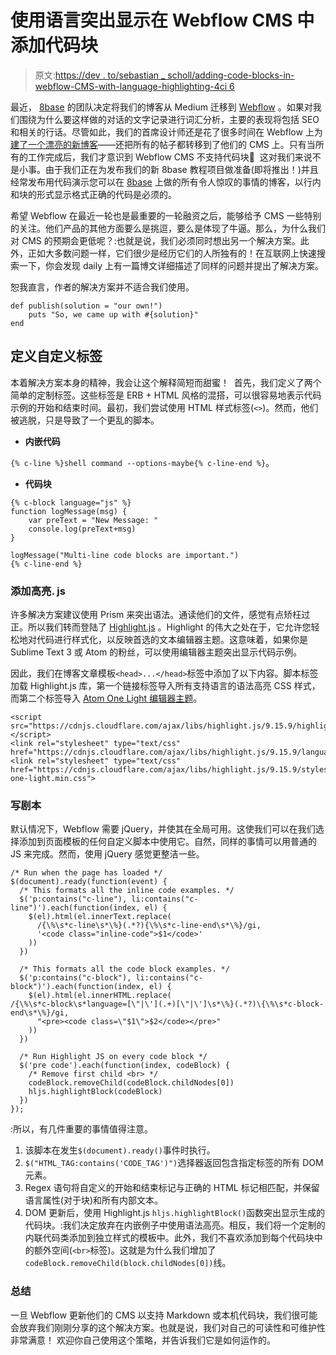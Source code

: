 # 使用语言突出显示在 Webflow CMS 中添加代码块

> 原文:[https://dev . to/sebastian _ scholl/adding-code-blocks-in-webflow-CMS-with-language-highlighting-4ci 6](https://dev.to/sebastian_scholl/adding-code-blocks-in-webflow-cms-with-language-highlighting-4ci6)

最近， [8base](https://8base.com) 的团队决定将我们的博客从 Medium 迁移到 [Webflow](https://webflow.com) 。如果对我们围绕为什么要这样做的对话的文字记录进行词汇分析，主要的表现将包括 SEO 和相关的行话。尽管如此，我们的首席设计师还是花了很多时间在 Webflow 上为[建了一个漂亮的新博客](https://8base.com/blog)——还把所有的帖子都转移到了他们的 CMS 上。‍只有当所有的工作完成后，我们才意识到 Webflow CMS 不支持代码块🤦‍
‍
这对我们来说不是小事。由于我们正在为发布我们的新 8base 教程项目做准备(即将推出！)并且经常发布用代码演示您可以在 [8base](https://8base.com) 上做的所有令人惊叹的事情的博客，以行内和块的形式显示格式正确的代码是必须的。

希望 Webflow 在最近一轮也是最重要的一轮融资之后，能够给予 CMS 一些特别的关注。他们产品的其他方面要么是挑逗，要么是体现了牛逼。那么，为什么我们对 CMS 的预期会更低呢？‍:也就是说，我们必须同时想出另一个解决方案。此外，正如大多数问题一样，它们很少是经历它们的人所独有的！在互联网上快速搜索一下，你会发现 daily 上有一篇博文详细描述了同样的问题并提出了解决方案。

恕我直言，作者的解决方案并不适合我们使用。
‍

```
def publish(solution = "our own!")
    puts "So, we came up with #{solution}"
end 
```

## [](#defining-custom-tags)定义自定义标签

本着解决方案本身的精神，我会让这个解释简短而甜蜜！
‍
首先，我们定义了两个简单的定制标签。这些标签是 ERB + HTML 风格的混搭，可以很容易地表示代码示例的开始和结束时间。最初，我们尝试使用 HTML 样式标签(`<>`)。然而，他们被逃脱，只是导致了一个更乱的脚本。
‍

*   **内嵌代码**

`{% c-line %}shell command --options-maybe{% c-line-end %}`。
‍

*   **代码块**

```
{% c-block language="js" %}
function logMessage(msg) {
    var preText = "New Message: "
    console.log(preText+msg)
}

logMessage("Multi-line code blocks are important.")
{% c-line-end %} 
```

### [](#adding-highlightjs)添加高亮. js

许多解决方案建议使用 Prism 来突出语法。通读他们的文件，感觉有点矫枉过正。所以我们转而登陆了 [Highlight.js](https://highlightjs.org/) 。Highlight 的伟大之处在于，它允许您轻松地对代码进行样式化，以反映首选的文本编辑器主题。这意味着，如果你是 Sublime Text 3 或 Atom 的粉丝，可以使用编辑器主题突出显示代码示例。

因此，我们在博客文章模板`<head>...</head>`标签中添加了以下内容。脚本标签加载 Highlight.js 库，第一个链接标签导入所有支持语言的语法高亮 CSS 样式，而第二个标签导入 [Atom One Light 编辑器主题](https://highlightjs.org/static/demo/)。
‍

```
<script src="https://cdnjs.cloudflare.com/ajax/libs/highlight.js/9.15.9/highlight.min.js"></script>
<link rel="stylesheet" type="text/css" href="https://cdnjs.cloudflare.com/ajax/libs/highlight.js/9.15.9/languages/css.min.js">
<link rel="stylesheet" type="text/css" href="https://cdnjs.cloudflare.com/ajax/libs/highlight.js/9.15.9/styles/atom-one-light.min.css"> 
```

### [](#writing-the-script)写剧本

默认情况下，Webflow 需要 jQuery，并使其在全局可用。这使我们可以在我们选择添加到页面模板的任何自定义脚本中使用它。自然，同样的事情可以用普通的 JS 来完成。然而，使用 jQuery 感觉更整洁一些。
‍

```
/* Run when the page has loaded */
$(document).ready(function(event) {
  /* This formats all the inline code examples. */
  $('p:contains("c-line"), li:contains("c-line")').each(function(index, el) {
    $(el).html(el.innerText.replace(
      /{\%\s*c-line\s*\%}(.*?){\%\s*c-line-end\s*\%}/gi,
      '<code class="inline-code">$1</code>'
    ))
  })

  /* This formats all the code block examples. */
  $('p:contains("c-block"), li:contains("c-block")').each(function(index, el) {
    $(el).html(el.innerHTML.replace(
/{\%\s*c-block\s*language=[\"|\'](.+)[\"|\']\s*\%}(.*?)\{\%\s*c-block-end\s*\%}/gi,
      "<pre><code class=\"$1\">$2</code></pre>"
    ))
  })

  /* Run Highlight JS on every code block */
  $('pre code').each(function(index, codeBlock) {
    /* Remove first child <br> */
    codeBlock.removeChild(codeBlock.childNodes[0])
    hljs.highlightBlock(codeBlock)
  })
}); 
```

‍:所以，有几件重要的事情值得注意。
‍

1.  该脚本在发生`$(document).ready()`事件时执行。
2.  `$("HTML_TAG:contains('CODE_TAG')")`选择器返回包含指定标签的所有 DOM 元素。
3.  Regex 语句将自定义的开始和结束标记与正确的 HTML 标记相匹配，并保留语言属性(对于块)和所有内部文本。
4.  DOM 更新后，使用 Highlight.js `hljs.highlightBlock()`函数突出显示生成的代码块。‍:我们决定放弃在内嵌例子中使用语法高亮。相反，我们将一个定制的内联代码类添加到独立样式的模板中。此外，我们不喜欢添加到每个代码块中的额外空间(`<br>`标签)。这就是为什么我们增加了`codeBlock.removeChild(block.childNodes[0])`线。

### [](#in-summary)总结

一旦 Webflow 更新他们的 CMS 以支持 Markdown 或本机代码块，我们很可能会放弃我们刚刚分享的这个解决方案。也就是说，我们对自己的可读性和可维护性非常满意！‍
欢迎你自己使用这个策略，并告诉我们它是如何运作的。
‍
‍
‍
‍
